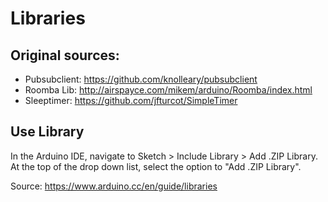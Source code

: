 # Libraries

## Original sources:

+ Pubsubclient: https://github.com/knolleary/pubsubclient
+ Roomba Lib: http://airspayce.com/mikem/arduino/Roomba/index.html
+ Sleeptimer: https://github.com/jfturcot/SimpleTimer

## Use Library
In the Arduino IDE, navigate to Sketch > Include Library > Add .ZIP Library. At the top of the drop down list, select the option to "Add .ZIP Library".

Source: https://www.arduino.cc/en/guide/libraries
